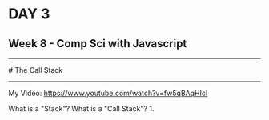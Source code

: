 # DAY 3
## Week 8 - Comp Sci with Javascript
<hr>
# The Call Stack
<hr>

My Video:
https://www.youtube.com/watch?v=fw5qBAqHIcI

What is a "Stack"? What is a "Call Stack"?
1.